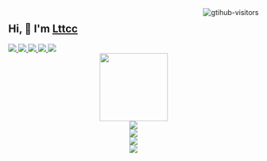 
<a href="https://github.com/Charmve/computer-vision-in-action">
    <img align="right" src="https://komarev.com/ghpvc/?username=Charmve&label=Visitors&color=red&style=flat&logo=github" alt="gtihub-visitors" />
</a>

## Hi, 👋  I'm <a href="https://Lttcc.github.io/" target="_blank">Lttcc </a>
<a href="https://github.com/Charmve">
    <img src="https://badges.strrl.dev/visits/Charmve/Charmve?style=flat-square&color=black&logo=github">
  </a>
  <a href="https://github.com/Charmve">
    <img src="https://badges.strrl.dev/years/Charmve?style=flat-square&color=black&logo=github">
  </a>
  <a href="https://github.com/Charmve?tab=repositories">
    <img src="https://badges.strrl.dev/repos/Charmve?style=flat-square&color=black&logo=github">
  </a>
  <a href="https://gist.github.com/Charmve">
    <img src="https://badges.strrl.dev/gists/Charmve?style=flat-square&color=black&logo=github">
  </a>
  <a href="https://github.com/Charmve">
    <img src="https://badges.strrl.dev/commits/monthly/Charmve?style=flat-square&color=black&logo=github">
  </a>
<div align="center"> <img height="137px" src="https://github-readme-stats.vercel.app/api?username=Lttcc" /> </div>
<div align="center"> <img src="https://visitor-badge.glitch.me/badge?page_id=Lttcc.id" /> </div>
<div align="center"> <img src="https://activity-graph.herokuapp.com/graph?username=Lttcc&theme=xcode" /> </div>
<div align="center"> <img src="https://github-readme-streak-stats.herokuapp.com/?user=Lttcc" /> </div>
<div align="center"> <img src="https://github-readme-stats.vercel.app/api/top-langs/?username=Lttcc" /> </div>
